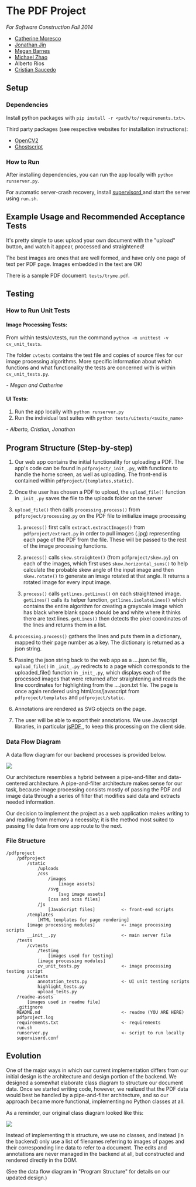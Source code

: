 # The PDF Project 

*For Software Construction Fall 2014*

- [ Catherine Moresco ](https://github.com/catherinemoresco/)
- [ Jonathan Jin ](https://github.com/jinnovation)
- [ Megan Barnes ](https://github.com/meganbarnes)
- [ Michael Zhao ](https://github.com/ucmz)
- Alberto Rios
- [ Cristian Saucedo ](https://github.com/saucedox)

## Setup
### Dependencies
Install python packages with `pip install -r <path/to/requirements.txt>`.

Third party packages (see respective websites for installation instructions):

- [OpenCV2](http://opencv.org/)
- [Ghostscript](http://ghostscript.com/doc/current/Install.htm)

### How to Run
After installing dependencies, you can run the app locally with 
`python runserver.py`.

For automatic server-crash recovery, install [ supervisord
](http://supervisord.org/) and start the server using `run.sh`.

## Example Usage and Recommended Acceptance Tests
It's pretty simple to use: upload your own document with the "upload" button,
  and watch it appear, processed and straightened!

The best images are ones that are well formed, and have only one page of text
per PDF page. Images embedded in the text are OK!

There is a sample PDF document: `tests/tryme.pdf`.


## Testing
### How to Run Unit Tests
#### Image Processing Tests:
From within tests/cvtests, run the command `python -m unittest -v
cv_unit_tests`.

The folder `cvtests` contains the test file and copies of source files for our
image processing algorithms.  More specific information about which functions
and what functionality the tests are concerned with is within
`cv_unit_tests.py`.

*- Megan and Catherine*

#### UI Tests:

1. Run the app locally with `python runserver.py`
2. Run the individual test suites with `python tests/uitests/<suite_name>`

 *- Alberto, Cristian, Jonathan*

## Program Structure (Step-by-step)
1. Our web app contains the initial functionality for uploading a PDF.  The
   app's code can be found in `pdfproject/_init_.py`, with functions to handle
   the home screen, as well as uploading.  The front-end is contained within
   `pdfproject/{templates,static}`.

2. Once the user has chosen a PDF to upload, the `upload_file()` function in
   `_init_.py` saves the file to the uploads folder on the server

3. `upload_file()` then calls `processing.process()` from
   `pdfproject/processing.py` on the PDF file to initialize image processing

    1. `process()` first calls `extract.extractImages()` from
       `pdfproject/extract.py` in order to pull images (.jpg) representing
       each page of the PDF from the file.  These will be passed to the rest
       of the image processing functions.

    2. `process()` calls `skew.straighten()` (from `pdfproject/skew.py`) on
       each of the images, which first uses `skew.horizontal_sums()` to help
       calculate the probable skew angle of the input image and then
       `skew.rotate()` to generate an image rotated at that angle.  It
       returns a rotated image for every input image.

    3. `process()` calls `getlines.getLines()` on each straightened image.
       `getLines()` calls its helper function, `getlines.isolateLines()`
       which contains the entire algorithm for creating a grayscale image
       which has black where blank space should be and white where it thinks
       there are text lines.  `getLines()` then detects the pixel
       coordinates of the lines and returns them in a list.

4. `processing.process()` gathers the lines and puts them in a dictionary,
   mapped to their page number as a key.  The dictionary is returned as a json
   string.

5. Passing the json string back to the web app as a ....json.txt file,
   `upload_file()` in `_init_.py` redirects to a page which corresponds to the
   uploaded_file() function in `_init_.py`, which displays each of the processed
   images that were returned after straightening and reads the line coordinates
   for highlighting from the ....json.txt file.  The page is once again rendered
   using html/css/javascript from `pdfproject/templates` and
   `pdfproject/static`.

6. Annotations are rendered as SVG objects on the page.

7. The user will be able to export their annotations. We use Javascript
   libraries, in particular [ jsPDF ](https://parall.ax/products/jspdf), to keep
   this processing on the client side.

### Data Flow Diagram
A data flow diagram for our backend processes is provided below.

![](readme-assets/dataflowdiagram.jpg)

Our architecture resembles a hybrid between a pipe-and-filter and data-centered
architecture. A pipe-and-filter architecture makes sense for our task, because
image processing consists mostly of passing the PDF and image data through a
series of filter that modifies said data and extracts needed information.

Our decision to implement the project as a web application makes writing to and
reading from memory a necessity; it is the method most suited to passing file
data from one app route to the next.

### File Structure

```
/pdfproject
	/pdfproject						
		/static
			/uploads
			/css
				/images
					[image assets]
				/svg
					[svg image assets]
				[css and scss files]	
			/js
				[JavaScript files]  		<- front-end scripts
		/templates
			[HTML templates for page rendering]
		[image processing modules]			<- image processing scripts
		__init__.py 						<- main server file
	/tests
		/cvtests
			/testimg
				[images used for testing]
			[image processing modules]
			cv_unit_tests.py 				<- image processing testing script
		/uitests
			annotation_tests.py 			<- UI unit testing scripts
			highlight_tests.py
			upload_tests.py
	/readme-assets
		[images used in readme file]
	.gitignore
	README.md 								<- readme (YOU ARE HERE)
	pdfproject.log
	requirements.txt 						<- requirements
	run.sh
	runserver.py 							<- script to run locally
	supervisord.conf
```

## Evolution
One of the major ways in which our current implementation differs from our
initial design is the architecture and design portion of the backend. We
designed a somewhat elaborate class diagram to structure our document data. Once
we started writing code, however, we realized that the PDF data would best be
handled by a pipe-and-filter architecture, and so our approach became more
functional, implementing no Python classes at all.

As a reminder, our original class diagram looked like this:

![](readme-assets/ClassDiagrams.jpg)

Instead of implementing this structure, we use no classes, and instead (in the
backend) only use a list of filenames referring to images of pages and their
corresponding line data to refer to a document. The edits and annotations are
never managed in the backend at all, but constructed and rendered directly in
the DOM.

(See the data flow diagram in "Program Structure" for details on our updated
 design.)


